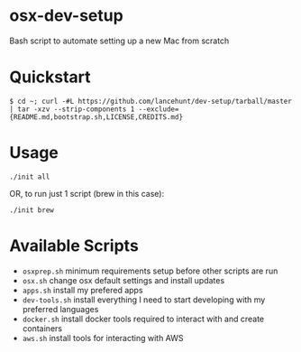 # osx-dev-setup
Bash script to automate setting up a new Mac from scratch

# Quickstart
```
$ cd ~; curl -#L https://github.com/lancehunt/dev-setup/tarball/master | tar -xzv --strip-components 1 --exclude={README.md,bootstrap.sh,LICENSE,CREDITS.md}
```

# Usage

```
./init all
```

OR, to run just 1 script (brew in this case):

```
./init brew
```

# Available Scripts

* `osxprep.sh` minimum requirements setup before other scripts are run
* `osx.sh` change osx default settings and install updates
* `apps.sh` install my prefered apps
* `dev-tools.sh` install everything I need to start developing with my preferred languages
* `docker.sh` install docker tools required to interact with and create containers
* `aws.sh` install tools for interacting with AWS





